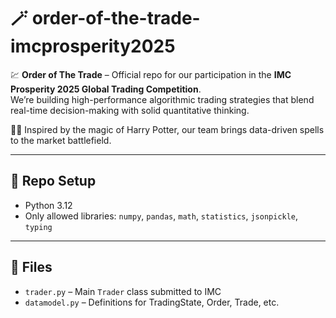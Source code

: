 # 🪄 order-of-the-trade-imcprosperity2025

💹 **Order of The Trade** – Official repo for our participation in the **IMC Prosperity 2025 Global Trading Competition**.  
We’re building high-performance algorithmic trading strategies that blend real-time decision-making with solid quantitative thinking.

🧙‍♂️ Inspired by the magic of Harry Potter, our team brings data-driven spells to the market battlefield.

---

## 🔧 Repo Setup

- Python 3.12
- Only allowed libraries: `numpy`, `pandas`, `math`, `statistics`, `jsonpickle`, `typing`

---

## 🚀 Files

- `trader.py` – Main `Trader` class submitted to IMC
- `datamodel.py` – Definitions for TradingState, Order, Trade, etc.
